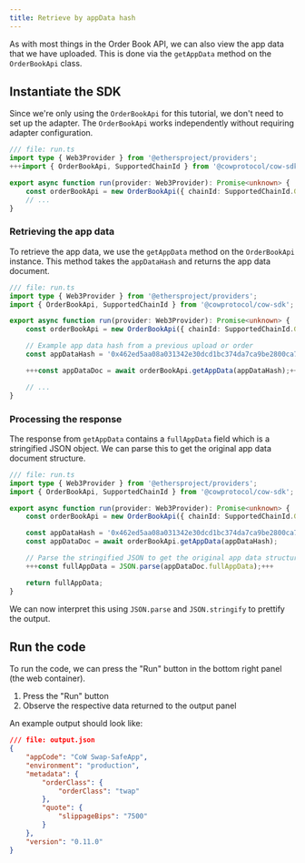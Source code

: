 ```yaml
---
title: Retrieve by appData hash
---
```


As with most things in the Order Book API, we can also view the app data that we have uploaded. This is done via the `getAppData` method on the `OrderBookApi` class.

## Instantiate the SDK

Since we're only using the `OrderBookApi` for this tutorial, we don't need to set up the adapter. The `OrderBookApi` works independently without requiring adapter configuration.

```typescript
/// file: run.ts
import type { Web3Provider } from '@ethersproject/providers';
+++import { OrderBookApi, SupportedChainId } from '@cowprotocol/cow-sdk';+++

export async function run(provider: Web3Provider): Promise<unknown> {
    const orderBookApi = new OrderBookApi({ chainId: SupportedChainId.GNOSIS_CHAIN });
    // ...
}
```

### Retrieving the app data

To retrieve the app data, we use the `getAppData` method on the `OrderBookApi` instance. This method takes the `appDataHash` and returns the app data document.

```typescript
/// file: run.ts
import type { Web3Provider } from '@ethersproject/providers';
import { OrderBookApi, SupportedChainId } from '@cowprotocol/cow-sdk';

export async function run(provider: Web3Provider): Promise<unknown> {
    const orderBookApi = new OrderBookApi({ chainId: SupportedChainId.GNOSIS_CHAIN });

    // Example app data hash from a previous upload or order
    const appDataHash = '0x462ed5aa08a031342e30dcd1bc374da7ca9be2800ca7a87e43590880aa034554';

    +++const appDataDoc = await orderBookApi.getAppData(appDataHash);+++

    // ...
}
```

### Processing the response

The response from `getAppData` contains a `fullAppData` field which is a stringified JSON object. We can parse this to get the original app data document structure.

```typescript
/// file: run.ts
import type { Web3Provider } from '@ethersproject/providers';
import { OrderBookApi, SupportedChainId } from '@cowprotocol/cow-sdk';

export async function run(provider: Web3Provider): Promise<unknown> {
    const orderBookApi = new OrderBookApi({ chainId: SupportedChainId.GNOSIS_CHAIN });

    const appDataHash = '0x462ed5aa08a031342e30dcd1bc374da7ca9be2800ca7a87e43590880aa034554';
    const appDataDoc = await orderBookApi.getAppData(appDataHash);

    // Parse the stringified JSON to get the original app data structure
    +++const fullAppData = JSON.parse(appDataDoc.fullAppData);+++

    return fullAppData;
}
```

We can now interpret this using `JSON.parse` and `JSON.stringify` to prettify the output.

## Run the code

To run the code, we can press the "Run" button in the bottom right panel (the web container).

1. Press the "Run" button
2. Observe the respective data returned to the output panel

An example output should look like:

```json
/// file: output.json
{
	"appCode": "CoW Swap-SafeApp",
	"environment": "production",
	"metadata": {
		"orderClass": {
			"orderClass": "twap"
		},
		"quote": {
			"slippageBips": "7500"
		}
	},
	"version": "0.11.0"
}
```
